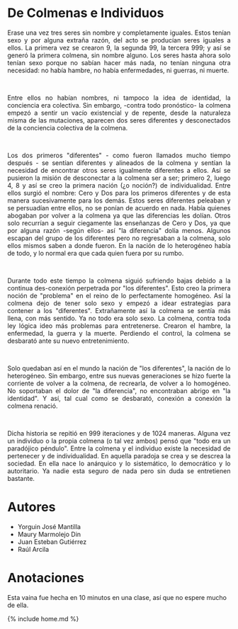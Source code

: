 
# De Colmenas e Individuos

<p style='text-align: justify;'>
Erase una vez tres seres sin nombre y completamente iguales. Estos tenían sexo y por alguna extraña razón, del acto se producían seres iguales a ellos. La primera vez se crearon 9, la segunda 99, la tercera 999; y así se generó la primera colmena, sin nombre alguno. Los seres hasta ahora solo tenían sexo porque no sabían hacer más nada, no tenían ninguna otra necesidad: no había hambre, no había enfermedades,  ni guerras, ni muerte.
</p>
<br/>
<p style='text-align: justify;'>
Entre ellos no habían nombres, ni tampoco la idea de identidad, la conciencia era colectiva. Sin embargo, -contra todo pronóstico- la colmena empezó a sentir un vacío existencial y de repente, desde la naturaleza misma de las mutaciones, aparecen dos seres diferentes y desconectados de la conciencia colectiva de la colmena.
</p>

<br/>
<p style='text-align: justify;'>
Los dos primeros "diferentes" - como fueron llamados  mucho tiempo después -  se sentían diferentes y alineados de la colmena y sentían la necesidad de encontrar otros seres igualmente diferentes a ellos. Así se pusieron la misión de desconectar a la colmena ser a ser; primero 2, luego 4, 8 y así se creo la primera nación (¿o noción?) de individualidad. Entre ellos surgió el nombre: Cero y Dos para los primeros diferentes y de esta manera sucesivamente para los demás. Estos seres diferentes peleaban y se persuadían entre ellos, no se ponían de acuerdo en nada. Había quienes abogaban por volver a la colmena ya que las diferencias les dolían. Otros solo recurrían a seguir ciegamente las enseñanzas de Cero y Dos, ya que por alguna razón -según ellos- así "la diferencia" dolía menos. Algunos escapan del grupo de los diferentes pero no regresaban a la colmena, solo ellos mismos saben a donde fueron. En la nación de lo heterogéneo había de todo, y lo normal era que cada quien fuera por su rumbo.
</p>

<br/>

<p style='text-align: justify;'>
Durante todo este tiempo la colmena siguió sufriendo bajas debido a la continua des-conexión perpetrada por "los diferentes". Esto creo la primera noción de "problema" en el reino de lo perfectamente homogéneo. Así la colmena dejo de tener solo sexo y empezó a idear estrategias para contener a los "diferentes". Extrañamente así la colmena se sentía más llena, con más sentido. Ya no todo era solo sexo. La colmena, contra toda ley lógica ideo más problemas para entretenerse. Crearon el hambre, la enfermedad, la guerra y la muerte. Perdiendo el control, la colmena se desbarató ante su nuevo entretenimiento.
</p>

<br/>

<p style='text-align: justify;'>
Solo quedaban así en el mundo la nación de "los diferentes", la nación de lo heterogéneo. Sin embargo, entre sus nuevas generaciones se hizo fuerte la corriente de volver a la colmena, de recrearla, de volver a lo homogéneo. No soportaban el dolor de "la diferencia", no encontraban abrigo en "la identidad". Y así, tal cual como se desbarató, conexión a conexión la colmena renació.
</p>

<br/>

<p style='text-align: justify;'>
Dicha historia se repitió en 999 iteraciones y de 1024 maneras. Alguna vez un individuo o la propia colmena (o tal vez ambos) pensó que "todo era un paradójico péndulo". Entre la colmena y el individuo existe la necesidad de pertenecer y de individualidad. En aquella paradoja se crea y se descrea la sociedad. En ella nace lo anárquico y lo sistemático, lo democrático y lo autoritario. Ya nadie esta seguro de nada pero sin duda se entretienen bastante.
</p>

# Autores

- Yorguin José Mantilla
- Maury Marmolejo Din
- Juan Esteban Gutiérrez
- Raúl Arcila

# Anotaciones

Esta vaina fue hecha en 10 minutos en una clase, así que no espere mucho de ella.

{% include home.md %}